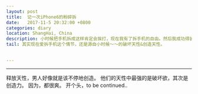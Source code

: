```yaml
---
layout: post
title:  记一次iPhone6的粉碎拆
date:   2017-11-5 20:32:00 +0800
categories: diary
location: ShangHai, China
description: 小时候把手机拆成这样肯定会挨打，现在我有了拆手机的自由。然后我成功得装了回去。
tail: 其实现在爱拆手机这个情节，还是源自小时候～～的破坏天性&创造天性。
      

---
```

---

释放天性，男人好像就是该不停地创造。
他们的天性中最强的是破坏欲，其次是创造力。
因为，都很爽。
开个头，to be continued..
